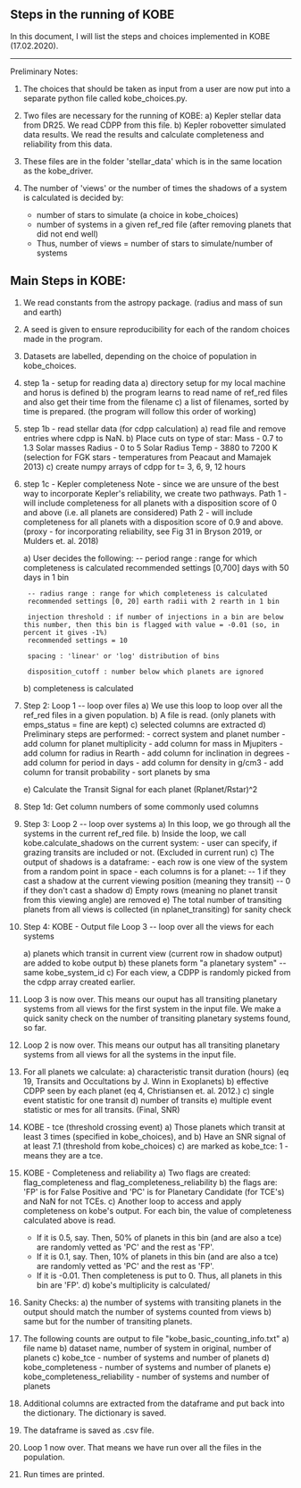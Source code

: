 Steps in the running of KOBE
----------------------------

In this document, I will list the steps and choices implemented in KOBE (17.02.2020).

----------------------------

Preliminary Notes:

1. The choices that should be taken as input from a user are now put into a separate python file called kobe_choices.py.

2. Two files are necessary for the running of KOBE:
    a) Kepler stellar data from DR25. We read CDPP from this file.
    b) Kepler robovetter simulated data results. We read the results and calculate completeness and reliability from this data.

3. These files are in the folder 'stellar_data' which is in the same location as the kobe_driver.

4. The number of 'views' or the number of times the shadows of a system is calculated is decided by:
    - number of stars to simulate (a choice in kobe_choices)
    - number of systems in a given ref_red file (after removing planets that did not end well)
    - Thus, number of views = number of stars to simulate/number of systems


Main Steps in KOBE:
-------------------

1. We read constants from the astropy package. (radius and mass of sun and earth)

2. A seed is given to ensure reproducibility for each of the random choices made in the program.

3. Datasets are labelled, depending on the choice of population in kobe_choices.

4. step 1a - setup for reading data
    a) directory setup for my local machine and horus is defined
    b) the program learns to read name of ref_red files and also get their time from the filename
    c) a list of filenames, sorted by time is prepared. (the program will follow this order of working)
    
5. step 1b - read stellar data (for cdpp calculation)
    a) read file and remove entries where cdpp is NaN.
    b) Place cuts on type of star: 
        Mass    - 0.7 to 1.3 Solar masses
        Radius  - 0 to 5 Solar Radius
        Temp    - 3880 to 7200 K (selection for FGK stars  - temperatures from Peacaut and Mamajek 2013)
    c) create numpy arrays of cdpp for t= 3, 6, 9, 12 hours
    
6. step 1c - Kepler completeness
    Note - since we are unsure of the best way to  incorporate Kepler's reliability, we create two pathways.
    Path 1 - will include completeness for all planets with a disposition score of 0 and above 
    (i.e. all planets are considered)
    Path 2 - will include completeness for all planets with a disposition score of 0.9 and above. 
    (proxy - for incorporating reliability, see Fig 31 in Bryson 2019, or Mulders et. al. 2018)
    
    a) User decides the following:
        -- period range : range for which completeness is calculated
        recommended settings [0,700] days with 50 days in 1 bin
        
        -- radius range : range for which completeness is calculated
        recommended settings [0, 20] earth radii with 2 rearth in 1 bin
        
        injection threshold : if number of injections in a bin are below this number, then this bin is flagged with value = -0.01 (so, in percent it gives -1%)
        recommended settings = 10
        
        spacing : 'linear' or 'log' distribution of bins
        
        disposition_cutoff : number below which planets are ignored
        
    b) completeness is calculated
    
7. Step 2: Loop 1 -- loop over files
    a) We use this loop to loop over all the ref_red files in a given population.
    b) A file is read. (only planets with emps_status = fine are kept)
    c) selected columns are extracted
    d) Preliminary steps are performed: 
        - correct system and planet number
        - add column for planet multiplicity
        - add column for mass in Mjupiters
        - add column for radius in Rearth
        - add column for inclination in degrees
        - add column for period in days
        - add column for density in g/cm3
        - add column for transit probability
        - sort planets by sma
        
    e) Calculate the Transit Signal for each planet (Rplanet/Rstar)^2

8. Step 1d: Get column numbers of some commonly used columns

9. Step 3: Loop 2 -- loop over systems
    a) In this loop, we go through all the systems in the current ref_red file. 
    b) Inside the loop, we call kobe.calculate_shadows on the current system:
        - user can specify, if grazing transits are included or not. (Excluded in current run)
    c) The output of shadows is a dataframe:
        - each row is one view of the system from a random point in space
        - each columns is for a planet: 
            -- 1 if they cast a shadow at the current viewing position (meaning they transit)
            -- 0 if they don't cast a shadow
    d) Empty rows (meaning no planet transit from this viewing angle) are removed
    e) The total number of transiting planets from all views is collected (in nplanet_transiting) for sanity check
    
10. Step 4: KOBE - Output file
    Loop 3 -- loop over all the views for each systems
    
    a) planets which transit in current view (current row in shadow output) are added to kobe output
    b) these planets form "a planetary system" -- same kobe_system_id
    c) For each view, a CDPP is randomly picked from the cdpp array created earlier.
    
11. Loop 3 is now over. This means our ouput has all transiting planetary systems from all views for the first system in the input file. We make a quick sanity check on the number of transiting planetary systems found, so far.

12. Loop 2 is now over. This means our output has all transiting planetary systems from all views for all the systems in the input file. 

13. For all planets we calculate:
    a) characteristic transit duration (hours) (eq 19, Transits and Occultations by J. Winn in Exoplanets)
    b) effective CDPP seen by each planet (eq 4, Christiansen et. al. 2012.)
    c) single event statistic for one transit
    d) number of transits
    e) multiple event statistic or mes for all transits. (Final, SNR)
    
14. KOBE - tce (threshold crossing event)
    a) Those planets which transit at least 3 times (specified in kobe_choices), and
    b) Have an SNR signal of at least 7.1 (threshold from kobe_choices)
    c) are marked as kobe_tce: 1 - means they are a tce.

15. KOBE - Completeness and reliability
    a) Two flags are created: flag_completeness and flag_completeness_reliability 
    b) the flags are: 'FP' is for False Positive and 'PC' is for Planetary Candidate (for TCE's) and NaN for not TCEs.
    c) Another loop to access and apply completeness on kobe's output. For each bin, the value of completeness calculated above is read. 
    - If it is 0.5, say. Then, 50% of planets in this bin (and are also a tce) are randomly vetted as 'PC' and the rest as 'FP'.
    - If it is 0.1, say. Then, 10% of planets in this bin (and are also a tce) are randomly vetted as 'PC' and the rest as 'FP'.
    - If it is -0.01. Then completeness is put to 0. Thus, all planets in this bin are 'FP'.
    d) kobe's multiplicity is calculated/

16. Sanity Checks:
    a) the number of systems with transiting planets in the output should match the number of systems counted from views
    b) same but for the number of transiting planets.
    
17. The following counts are output to file "kobe_basic_counting_info.txt"
    a) file name
    b) dataset name, number of system in original, number of planets
    c) kobe_tce - number of systems and number of planets
    d) kobe_completeness - number of systems and number of planets
    e) kobe_completeness_reliability - number of systems and number of planets
    
18. Additional columns are extracted from the dataframe and put back into the dictionary. The dictionary is saved.

19. The dataframe is saved as .csv file. 

20. Loop 1 now over. That means we have run over all the files in the population. 

21. Run times are printed.
